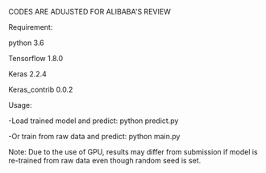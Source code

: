 CODES ARE ADUJSTED FOR ALIBABA'S REVIEW

Requirement:

python 3.6

Tensorflow 1.8.0

Keras 2.2.4

Keras_contrib 0.0.2


Usage:

-Load trained model and predict: python predict.py

-Or train from raw data and predict: python main.py
    
Note: Due to the use of GPU, results may differ from submission if model is re-trained from raw data even though random seed is set.
